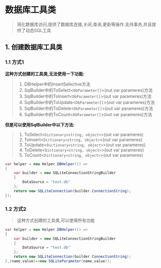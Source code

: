 ﻿# 数据库工具类
> 简化数据库访问,提供了数据库连接,关闭,查询,更新等操作.支持事务,并且提供了动态SQL工具

## 1. 创建数据库工具类
### 1.1 方式1
**这种方式创建的工具类,无法使用一下功能:**
> 1. DBHelper中的InsertSelective方法
> 2. SqlBuilder中的ToSelect<`DbParameter[]`>(out var parameres)方法
> 3. SqlBuilder中的ToInsert<`DbParameter[]`>(out var parameres)方法
> 4. SqlBuilder中的ToUpdate<`DbParameter[]`>(out var parameres)方法
> 5. SqlBuilder中的ToDelete<`DbParameter[]`>(out var parameres)方法
> 6. SqlBuilder中的ToCount<`DbParameter[]`>(out var parameres)方法

**但是可以使用SqlBuilder中以下方法:**
> 1. ToSelect<`Dictionary<string, object>`>(out var parameres)
> 2. ToInsert<`Dictionary<string, object>`>(out var parameres)
> 3. ToUpdate<`Dictionary<string, object>`>(out var parameres)
> 4. ToDelete<`Dictionary<string, object>`>(out var parameres)
> 5. ToCount<`Dictionary<string, object>`>(out var parameres)
```C#
var helper = new Helper.DBHelper(() =>
{
    var builder = new SQLiteConnectionStringBuilder
    {
        DataSource = "test.db"
    };
    return new SQLiteConnection(builder.ConnectionString);
});
```

### 1.2 方式2
> 这种方式创建的工具类,可以使用所有功能
```C#
var helper = new Helper.DBHelper(() =>
{
    var builder = new SQLiteConnectionStringBuilder
    {
        DataSource = "test.db"
    };
    return new SQLiteConnection(builder.ConnectionString);
},(name,value)=>new SQLiteParameter(name,value));
```
